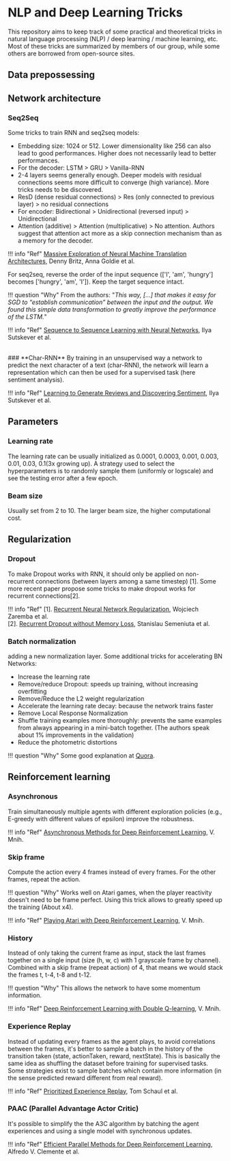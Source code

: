 # NLP and Deep Learning Tricks
This repository aims to keep track of some practical and theoretical tricks in natural language processing (NLP) / deep learning / machine learning, etc. Most of these tricks are summarized by members of our group, while some others are borrowed from open-source sites.



## Data prepossessing

## Network architecture
### **Seq2Seq**
Some tricks to train RNN and seq2seq models:

* Embedding size: 1024 or 512. Lower dimensionality like 256 can also lead to good performances. Higher does not necessarily lead to better performances.
* For the decoder: LSTM > GRU > Vanilla-RNN
* 2-4 layers seems generally enough. Deeper models with residual connections seems more difficult to converge (high variance). More tricks needs to be discovered.
* ResD (dense residual connections) > Res (only connected to previous layer) > no residual connections
* For encoder: Bidirectional > Unidirectional (reversed input) > Unidirectional
* Attention (additive) > Attention (multiplicative) > No attention. Authors suggest that attention act more as a skip connection mechanism than as a memory for the decoder.

!!! info "Ref"
    [Massive Exploration of Neural Machine Translation Architectures](https://arxiv.org/abs/1703.03906), Denny Britz, Anna Goldie et al.

For seq2seq, reverse the order of the input sequence (\['I', 'am', 'hungry'\] becomes \['hungry', 'am', 'I'\]). Keep the target sequence intact.

!!! question "Why"
    From the authors: "*This way, [...] that makes it easy for SGD to “establish communication” between the input and the output. We found this simple data transformation to greatly improve the performance of the LSTM.*"

!!! info "Ref"
    [Sequence to Sequence Learning with Neural Networks](https://arxiv.org/abs/1409.3215), Ilya Sutskever et al.

<br />
### **Char-RNN** 
By training in an unsupervised way a network to predict the next character of a text (char-RNN), the network will learn a representation which can then be used for a supervised task (here sentiment analysis).

!!! info "Ref"
    [Learning to Generate Reviews and Discovering Sentiment](https://arxiv.org/abs/1704.01444), Ilya Sutskever et al.


## Parameters
### Learning rate
The learning rate can be usually initialized as 0.0001, 0.0003, 0.001, 0.003, 0.01, 0.03, 0.1(3x growing up). A strategy used to select the hyperparameters is to randomly sample them (uniformly or logscale) and see the testing error after a few epoch.

### Beam size
Usually set from 2 to 10. The larger beam size, the higher computational cost.

## Regularization
### Dropout
To make Dropout works with RNN, it should only be applied on non-recurrent connections (between layers among a same timestep) [1]. Some more recent paper propose some tricks to make dropout works for recurrent connections[2].

!!! info "Ref"
    [1]. [Recurrent Neural Network Regularization](https://arxiv.org/abs/1409.2329), Wojciech Zaremba et al.</br>
    [2]. [Recurrent Dropout without Memory Loss](https://arxiv.org/abs/1603.05118), Stanislau Semeniuta et al.

### Batch normalization 
adding a new normalization layer. Some additional tricks for accelerating BN Networks:
   * Increase the learning rate
   * Remove/reduce Dropout: speeds up training, without increasing overfitting
   * Remove/Reduce the L2 weight regularization
   * Accelerate the learning rate decay: because the network trains faster
   * Remove Local Response Normalization
   * Shuffle training examples more thoroughly: prevents the same examples from always appearing in a mini-batch together. (The authors speak about 1% improvements in the validation)
   * Reduce the photometric distortions

!!! question "Why"
    Some good explanation at [Quora](https://www.quora.com/Why-does-batch-normalization-help).



## Reinforcement learning
### Asynchronous
Train simultaneously multiple agents with different exploration policies (e.g., E-greedy with different values of epsilon) improve the robustness. 

!!! info "Ref"
    [Asynchronous Methods for Deep Reinforcement Learning](https://arxiv.org/abs/1602.01783), V. Mnih.

### Skip frame
Compute the action every 4 frames instead of every frames. For the other frames, repeat the action. 

!!! question "Why"
    Works well on Atari games, when the player reactivity doesn't need to be frame perfect. Using this trick allows to greatly speed up the training (About x4). 

!!! info "Ref"
    [Playing Atari with Deep Reinforcement Learning](https://arxiv.org/abs/1312.5602), V. Mnih.

### History
Instead of only taking the current frame as input, stack the last frames together on a single input (size (h, w, c) with 1 grayscale frame by channel). Combined with a skip frame (repeat action) of 4, that means we would stack the frames t, t-4, t-8 and t-12. 

!!! question "Why"
    This allows the network to have some momentum information. 

!!! info "Ref"
    [Deep Reinforcement Learning with Double Q-learning](https://arxiv.org/abs/1509.06461), V. Mnih.

### Experience Replay
Instead of updating every frames as the agent plays, to avoid correlations between the frames, it's better to sample a batch in the history of the transition taken (state, actionTaken, reward, nextState). This is basically the same idea as shuffling the dataset before training for supervised tasks. Some strategies exist to sample batches which contain more information (in the sense predicted reward different from real reward). 

!!! info "Ref"
    [Prioritized Experience Replay](https://arxiv.org/abs/1511.05952), Tom Schaul et al.

### PAAC (Parallel Advantage Actor Critic)
It's possible to simplify the the A3C algorithm by batching the agent experiences and using a single model with synchronous updates. 

!!! info "Ref"
    [Efficient Parallel Methods for Deep Reinforcement Learning](https://arxiv.org/abs/1705.04862v2), Alfredo V. Clemente et al.
